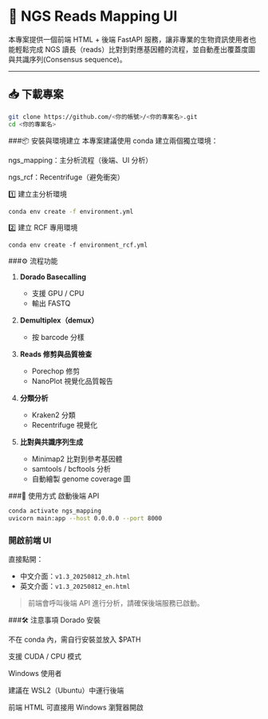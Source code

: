 # 🧬 NGS Reads Mapping UI

本專案提供一個前端 HTML + 後端 FastAPI 服務，讓非專業的生物資訊使用者也能輕鬆完成 NGS 讀長（reads）比對到對應基因體的流程，並自動產出覆蓋度圖與共識序列(Consensus sequence)。

---

## 📥 下載專案

```bash
git clone https://github.com/<你的帳號>/<你的專案名>.git
cd <你的專案名>
```

###📦 安裝與環境建立
本專案建議使用 conda 建立兩個獨立環境：

  ngs_mapping：主分析流程（後端、UI 分析）

  ngs_rcf：Recentrifuge（避免衝突）

1️⃣ 建立主分析環境
  
```bash
conda env create -f environment.yml
```

2️⃣ 建立 RCF 專用環境
```
conda env create -f environment_rcf.yml
```

###⚙️ 流程功能
1. **Dorado Basecalling**
   - 支援 GPU / CPU
   - 輸出 FASTQ

2. **Demultiplex（demux）**
   - 按 barcode 分樣

3. **Reads 修剪與品質檢查**
   - Porechop 修剪
   - NanoPlot 視覺化品質報告

4. **分類分析**
   - Kraken2 分類
   - Recentrifuge 視覺化

5. **比對與共識序列生成**
   - Minimap2 比對到參考基因體
   - samtools / bcftools 分析
   - 自動繪製 genome coverage 圖


###🚀 使用方式
啟動後端 API

```bash
conda activate ngs_mapping
uvicorn main:app --host 0.0.0.0 --port 8000
```

### 開啟前端 UI

直接點開：

- 中文介面：`v1.3_20250812_zh.html`
- 英文介面：`v1.3_20250812_en.html`

> 前端會呼叫後端 API 進行分析，請確保後端服務已啟動。

###🛠️ 注意事項
Dorado 安裝

不在 conda 內，需自行安裝並放入 $PATH

支援 CUDA / CPU 模式

Windows 使用者

建議在 WSL2（Ubuntu）中運行後端

前端 HTML 可直接用 Windows 瀏覽器開啟

